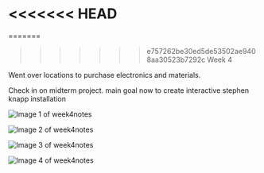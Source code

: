 <<<<<<< HEAD
=======

=======
>>>>>>> e757262be30ed5de53502ae9408aa30523b7292c
Week 4 

Went over locations to purchase electronics and materials.

Check in on midterm project. main goal now to create interactive stephen knapp installation



![Image 1 of week4notes](week3NotesImageOne.jpg)

![Image 2 of week4notes](week3NotesImage2.jpg)

![Image 3 of week4notes](week3NotesImage3.jpg)

![Image 4 of week4notes](week3NotesImage4.jpg)

